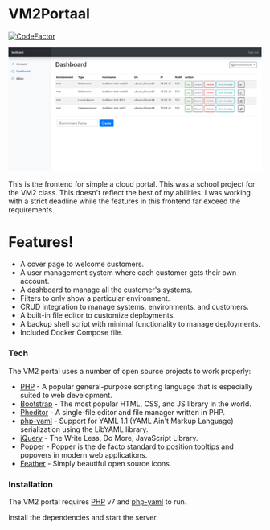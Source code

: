 # VM2Portaal

[![CodeFactor](https://www.codefactor.io/repository/github/thomasiam/vm2portaal/badge)](https://www.codefactor.io/repository/github/thomasiam/vm2portaal)

![Cover image](https://github.com/ThomasIAm/VM2Portaal/blob/master/VM2PortaalCover.png?raw=true)

This is the frontend for simple a cloud portal. This was a school project for the VM2 class. This doesn't reflect the best of my abilities. I was working with a strict deadline while the features in this frontend far exceed the requirements.

# Features!

  - A cover page to welcome customers.
  - A user management system where each customer gets their own account.
  - A dashboard to manage all the customer's systems.
  - Filters to only show a particular environment.
  - CRUD integration to manage systems, environments, and customers.
  - A built-in file editor to customize deployments.
  - A backup shell script with minimal functionality to manage deployments.
  - Included Docker Compose file.

### Tech

The VM2 portal uses a number of open source projects to work properly:

* [PHP] - A popular general-purpose scripting language that is especially suited to web development.
* [Bootstrap] - The most popular HTML, CSS, and JS library in the world.
* [Pheditor] - A single-file editor and file manager written in PHP.
* [php-yaml] - Support for YAML 1.1 (YAML Ain't Markup Language) serialization using the LibYAML library.
* [jQuery] - The Write Less, Do More, JavaScript Library.
* [Popper] - Popper is the de facto standard to position tooltips and popovers in modern web applications.
* [Feather] - Simply beautiful open source icons.

### Installation

The VM2 portal requires [PHP] v7 and [php-yaml] to run.

Install the dependencies and start the server.


[//]: # (These are reference links used in the body of this note and get stripped out when the markdown processor does its job. There is no need to format nicely because it shouldn't be seen. Thanks SO - http://stackoverflow.com/questions/4823468/store-comments-in-markdown-syntax)


   [PHP]: <https://www.php.net/>
   [Bootstrap]: <https://getbootstrap.com/>
   [Pheditor]: <https://github.com/pheditor/pheditor>
   [php-yaml]: <https://pecl.php.net/package/yaml>
   [jQuery]: <https://jquery.com/>
   [Popper]: <https://popper.js.org/>
   [Feather]: <https://feathericons.com/>
